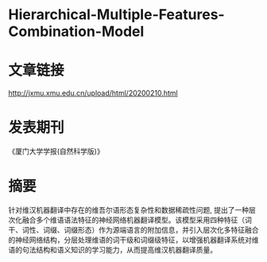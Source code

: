 # Hierarchical-Multiple-Features-Combination-Model

# 文章链接
http://jxmu.xmu.edu.cn/upload/html/20200210.html
# 发表期刊
《厦门大学学报(自然科学版)》
# 摘要
针对维汉机器翻译中存在的维吾尔语形态复杂性和数据稀疏性问题, 提出了一种层次化融合多个维语语法特征的神经网络机器翻译模型。该模型采用四种特征（词干、词性、词缀、词缀形态）作为源端语言的附加信息，并引入层次化多特征融合的神经网络结构，分层处理维语的词干级和词缀级特征，以增强机器翻译系统对维语的句法结构和语义知识的学习能力，从而提高维汉机器翻译质量。
